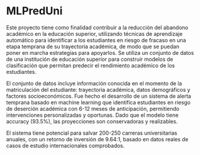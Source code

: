 # MLPredUni

Este proyecto tiene como finalidad contribuir a la reducción del abandono académico en la educación superior, utilizando técnicas de aprendizaje automático para identificar a los estudiantes en riesgo de fracaso en una etapa temprana de su trayectoria académica, de modo que se puedan poner en marcha estrategias para apoyarlos. Se utiliza un conjunto de datos de una institución de educación superior para construir modelos de clasificación que permitan predecir el rendimiento académico de los estudiantes. 

El conjunto de datos incluye información conocida en el momento de la matriculación del estudiante: trayectoria académica, datos demográficos y factores socioeconómicos. Fue hecho el desarrollo de un sistema de alerta temprana basado en machine learning que identifica estudiantes en riesgo de deserción académica con 6-12 meses de anticipación, permitiendo intervenciones personalizadas y oportunas. Dado que el modelo tiene accuracy (93.5%), las proyecciones son conservadoras y realizables. 

El sistema tiene potencial para salvar 200-250 carreras universitarias anuales, con un retorno de inversión de 9.64:1, basado en datos reales de casos de estudio internacionales comprobados. 
